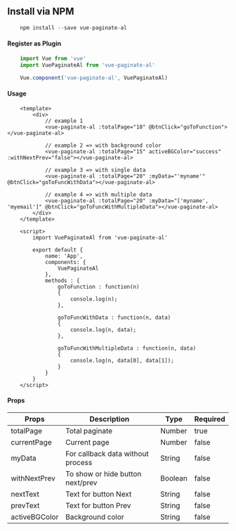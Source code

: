 ## Install via NPM
```js
    npm install --save vue-paginate-al
```

#### Register as Plugin
```js
    import Vue from 'vue'
    import VuePaginateAl from 'vue-paginate-al'

    Vue.component('vue-paginate-al', VuePaginateAl)
```

#### Usage
```vue
    <template>
        <div>
            // example 1
            <vue-paginate-al :totalPage="10" @btnClick="goToFunction"></vue-paginate-al>
            
            // example 2 => with background color
            <vue-paginate-al :totalPage="15" activeBGColor="success" :withNextPrev="false"></vue-paginate-al>
            
            // example 3 => with single data
            <vue-paginate-al :totalPage="20" :myData="'myname'" @btnClick="goToFuncWithData"></vue-paginate-al>
            
            // example 4 => with multiple data
            <vue-paginate-al :totalPage="20" :myData="['myname', 'myemail']" @btnClick="goToFuncWithMultipleData"></vue-paginate-al>
        </div>
    </template>

    <script>
        import VuePaginateAl from 'vue-paginate-al'

        export default {
            name: 'App',
            components: {
                VuePaginateAl
            },
            methods : {
                goToFunction : function(n)
                {
                    console.log(n);
                },
                
                goToFuncWithData : function(n, data)
                {
                    console.log(n, data);
                },
                
                goToFuncWithMultipleData : function(n, data)
                {
                    console.log(n, data[0], data[1]);
                }
            }
        }
    </script>
```    
#### Props
|Props|Description|Type|Required|
|-----|-----------|----|--------|
|totalPage|Total paginate|Number|true|
|currentPage|Current page|Number|false|
|myData|For callback data without process|String|false|
|withNextPrev|To show or hide button next/prev|Boolean|false|
|nextText|Text for button Next|String|false|
|prevText|Text for button Prev|String|false|
|activeBGColor|Background color|String|false|
